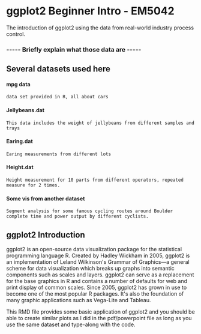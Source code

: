 # ggplot2 Beginner Intro - EM5042
The introduction of ggplot2 using the data from real-world industry process control.

### ----- Briefly explain what those data are -----

## Several datasets used here

#### mpg data 
    data set provided in R, all about cars

#### Jellybeans.dat
    This data includes the weight of jellybeans from different samples and trays

#### Earing.dat
    Earing measurements from different lots

#### Height.dat
    Height measurement for 10 parts from different operators, repeated measure for 2 times.

#### Some vis from another dataset
    Segment analysis for some famous cycling routes around Boulder
    complete time and power output by different cyclists.

## ggplot2 Introduction

ggplot2 is an open-source data visualization package for the statistical programming language R. Created by Hadley Wickham in 2005, ggplot2 is an implementation of Leland Wilkinson's Grammar of Graphics—a general scheme for data visualization which breaks up graphs into semantic components such as scales and layers. ggplot2 can serve as a replacement for the base graphics in R and contains a number of defaults for web and print display of common scales. Since 2005, ggplot2 has grown in use to become one of the most popular R packages. It's also the foundation of many graphic applications such as Vega-Lite and Tableau.

This RMD file provides some basic application of ggplot2 and you should be able to create similar plots as I did in the pdf/powerpoint file as long as you use the same dataset and type-along with the code. 
